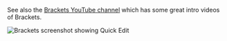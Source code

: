 See also the [Brackets YouTube channel](http://www.youtube.com/user/CodeBrackets?feature=CAQQwRs%3D) which has some great intro videos of Brackets.

![Brackets screenshot showing Quick Edit](https://raw.github.com/wiki/adobe/brackets/screenshots/brackets-quick-edit.png)